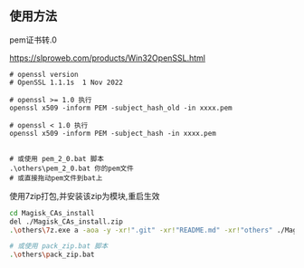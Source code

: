 ## 使用方法

pem证书转.0

https://slproweb.com/products/Win32OpenSSL.html

```shell
# openssl version
# OpenSSL 1.1.1s  1 Nov 2022

# openssl >= 1.0 执行
openssl x509 -inform PEM -subject_hash_old -in xxxx.pem

# openssl < 1.0 执行
openssl x509 -inform PEM -subject_hash -in xxxx.pem


# 或使用 pem_2_0.bat 脚本
.\others\pem_2_0.bat 你的pem文件
# 或直接拖动pem文件到bat上
```

使用7zip打包,并安装该zip为模块,重启生效

```bash
cd Magisk_CAs_install
del ./Magisk_CAs_install.zip
.\others\7z.exe a -aoa -y -xr!".git" -xr!"README.md" -xr!"others" ./Magisk_CAs_install.zip *

# 或使用 pack_zip.bat 脚本
.\others\pack_zip.bat
```
